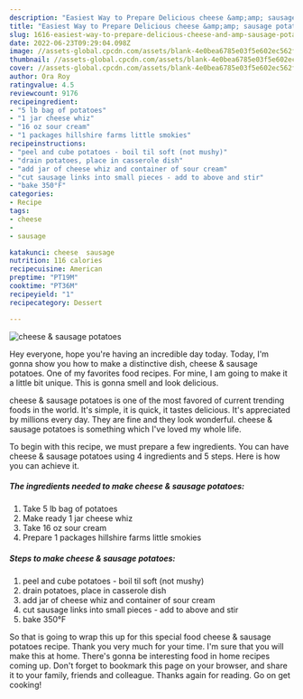 ```yaml
---
description: "Easiest Way to Prepare Delicious cheese &amp;amp; sausage potatoes"
title: "Easiest Way to Prepare Delicious cheese &amp;amp; sausage potatoes"
slug: 1616-easiest-way-to-prepare-delicious-cheese-and-amp-sausage-potatoes
date: 2022-06-23T09:29:04.098Z
image: //assets-global.cpcdn.com/assets/blank-4e0bea6785e03f5e602ec562f230caae08da540cada707380b4fe1bbebba43da.png
thumbnail: //assets-global.cpcdn.com/assets/blank-4e0bea6785e03f5e602ec562f230caae08da540cada707380b4fe1bbebba43da.png
cover: //assets-global.cpcdn.com/assets/blank-4e0bea6785e03f5e602ec562f230caae08da540cada707380b4fe1bbebba43da.png
author: Ora Roy
ratingvalue: 4.5
reviewcount: 9176
recipeingredient:
- "5 lb bag of potatoes"
- "1 jar cheese whiz"
- "16 oz sour cream"
- "1 packages hillshire farms little smokies"
recipeinstructions:
- "peel and cube potatoes - boil til soft (not mushy)"
- "drain potatoes, place in casserole dish"
- "add jar of cheese whiz and container of sour cream"
- "cut sausage links into small pieces - add to above and stir"
- "bake 350°F"
categories:
- Recipe
tags:
- cheese
- 
- sausage

katakunci: cheese  sausage 
nutrition: 116 calories
recipecuisine: American
preptime: "PT19M"
cooktime: "PT36M"
recipeyield: "1"
recipecategory: Dessert

---
```



![cheese &amp; sausage potatoes](//assets-global.cpcdn.com/assets/blank-4e0bea6785e03f5e602ec562f230caae08da540cada707380b4fe1bbebba43da.png)

Hey everyone, hope you're having an incredible day today. Today, I'm gonna show you how to make a distinctive dish, cheese &amp; sausage potatoes. One of my favorites food recipes. For mine, I am going to make it a little bit unique. This is gonna smell and look delicious.

cheese &amp; sausage potatoes is one of the most favored of current trending foods in the world. It's simple, it is quick, it tastes delicious. It's appreciated by millions every day. They are fine and they look wonderful. cheese &amp; sausage potatoes is something which I've loved my whole life.




To begin with this recipe, we must prepare a few ingredients. You can have cheese &amp; sausage potatoes using 4 ingredients and 5 steps. Here is how you can achieve it.

<!--inarticleads1-->

##### The ingredients needed to make cheese &amp; sausage potatoes:

1. Take 5 lb bag of potatoes
1. Make ready 1 jar cheese whiz
1. Take 16 oz sour cream
1. Prepare 1 packages hillshire farms little smokies




<!--inarticleads2-->

##### Steps to make cheese &amp; sausage potatoes:

1. peel and cube potatoes - boil til soft (not mushy)
1. drain potatoes, place in casserole dish
1. add jar of cheese whiz and container of sour cream
1. cut sausage links into small pieces - add to above and stir
1. bake 350°F




So that is going to wrap this up for this special food cheese &amp; sausage potatoes recipe. Thank you very much for your time. I'm sure that you will make this at home. There's gonna be interesting food in home recipes coming up. Don't forget to bookmark this page on your browser, and share it to your family, friends and colleague. Thanks again for reading. Go on get cooking!
